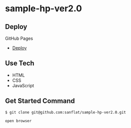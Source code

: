 # sample-hp-ver2.0

## Deploy
GitHub Pages
- [Deploy](https://sanflat.github.io/sample-hp-ver2.0/)

## Use Tech
- HTML
- CSS
- JavaScript

## Get Started Command
```
$ git clone git@github.com:sanflat/sample-hp-ver2.0.git

open browser
```
